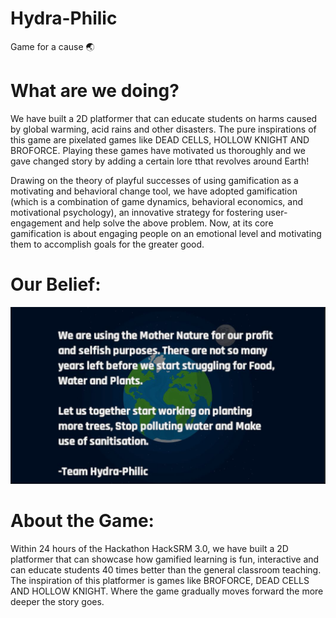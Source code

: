 # Hydra-Philic

Game for a cause :earth_asia:

# What are we doing?
We have built a 2D platformer that can educate students on harms caused by global warming, acid rains and other disasters. The pure inspirations of this game are pixelated games like DEAD CELLS, HOLLOW KNIGHT AND BROFORCE. Playing these games have motivated us thoroughly and we gave changed story by adding a certain lore tthat revolves around Earth!

Drawing on the theory of playful successes of using gamification as a motivating and behavioral change tool, we have adopted gamification (which is a combination of game dynamics, behavioral economics, and motivational psychology), an innovative strategy for fostering user-engagement and help solve the above problem. Now, at its core gamification is about engaging people on an emotional level and motivating them to accomplish goals for the greater good.

# Our Belief:
![Our message](https://github.com/manhiem/Hydra-Philic/blob/main/Image/Motive.JPG)

# About the Game:
Within 24 hours of the Hackathon HackSRM 3.0, we have built a 2D platformer that can showcase how gamified learning is fun, interactive and can educate students 40 times better than the general classroom teaching. The inspiration of this platformer is games like BROFORCE, DEAD CELLS AND HOLLOW KNIGHT. Where the game gradually moves forward the more deeper the story goes.
